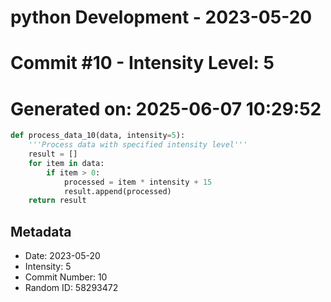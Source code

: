 ﻿# python Development - 2023-05-20
# Commit #10 - Intensity Level: 5
# Generated on: 2025-06-07 10:29:52
```python
def process_data_10(data, intensity=5):
    '''Process data with specified intensity level'''
    result = []
    for item in data:
        if item > 0:
            processed = item * intensity + 15
            result.append(processed)
    return result
```
## Metadata
- Date: 2023-05-20
- Intensity: 5
- Commit Number: 10
- Random ID: 58293472
